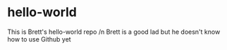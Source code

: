 # hello-world
This is Brett's hello-world repo
/n Brett is a good lad but he doesn't know how to use Github yet
